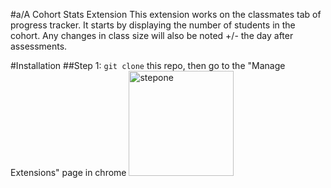 #a/A Cohort Stats Extension
This extension works on the classmates tab of progress tracker. It starts by displaying the number of
students in the cohort. Any changes in class size will also be noted +/- the day after assessments.

#Installation
##Step 1: ```git clone``` this repo, then go to the "Manage Extensions" page in chrome
<img width="168" alt="stepone" src="https://user-images.githubusercontent.com/104668677/198858305-2397a683-03ce-44ef-83da-a0edb69c5873.png">

